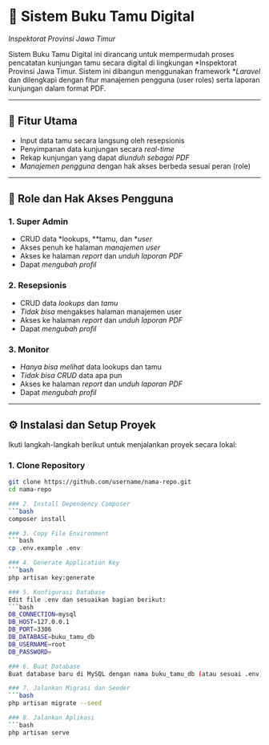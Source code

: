 # 📖 Sistem Buku Tamu Digital  
*Inspektorat Provinsi Jawa Timur*

Sistem Buku Tamu Digital ini dirancang untuk mempermudah proses pencatatan kunjungan tamu secara digital di lingkungan *Inspektorat Provinsi Jawa Timur. Sistem ini dibangun menggunakan framework **Laravel* dan dilengkapi dengan fitur manajemen pengguna (user roles) serta laporan kunjungan dalam format PDF.

---

## 🚀 Fitur Utama

- Input data tamu secara langsung oleh resepsionis
- Penyimpanan data kunjungan secara *real-time*
- Rekap kunjungan yang dapat *diunduh sebagai PDF*
- *Manajemen pengguna* dengan hak akses berbeda sesuai peran (role)

---

## 👥 Role dan Hak Akses Pengguna

### 1. Super Admin
- CRUD data *lookups, **tamu, dan **user*
- Akses penuh ke halaman *manajemen user*
- Akses ke halaman *report* dan *unduh laporan PDF*
- Dapat *mengubah profil*

### 2. Resepsionis
- CRUD data *lookups* dan *tamu*
- *Tidak bisa* mengakses halaman manajemen user
- Akses ke halaman *report* dan *unduh laporan PDF*
- Dapat *mengubah profil*

### 3. Monitor
- *Hanya bisa melihat* data lookups dan tamu
- *Tidak bisa CRUD* data apa pun
- Akses ke halaman *report* dan *unduh laporan PDF*
- Dapat *mengubah profil*

---

## ⚙ Instalasi dan Setup Proyek

Ikuti langkah-langkah berikut untuk menjalankan proyek secara lokal:

### 1. Clone Repository
```bash
git clone https://github.com/username/nama-repo.git
cd nama-repo

### 2. Install Dependency Composer
```bash
composer install

### 3. Copy File Environment
```bash
cp .env.example .env

### 4. Generate Application Key
```bash
php artisan key:generate

### 5. Konfigurasi Database
Edit file .env dan sesuaikan bagian berikut:
```bash
DB_CONNECTION=mysql
DB_HOST=127.0.0.1
DB_PORT=3306
DB_DATABASE=buku_tamu_db
DB_USERNAME=root
DB_PASSWORD=

### 6. Buat Database
Buat database baru di MySQL dengan nama buku_tamu_db (atau sesuai .env).

### 7. Jalankan Migrasi dan Seeder
```bash
php artisan migrate --seed

### 8. Jalankan Aplikasi
```bash
php artisan serve
